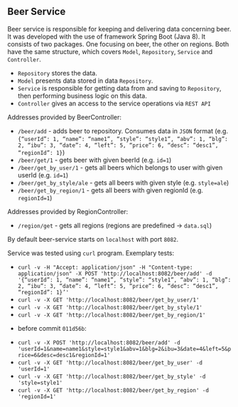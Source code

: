 **Beer Service**
 -
Beer service is responsible for keeping and delivering data concerning beer. It was developed with the use of framework Spring Boot (Java 8).
It consists of two packages. One focusing on beer, the other on regions. Both have the same structure, which covers `Model`, `Repository`, `Service` and `Controller`.
* `Repository` stores the data.
* `Model` presents data stored in data `Repository`.
* `Service` is responsible for getting data from and saving to `Repository`, then performing business logic on this data.
* `Controller` gives an access to the service operations via `REST API`
 
Addresses provided by BeerController:
* `/beer/add` - adds beer to repository. Consumes data in `JSON` format (e.g. `{“userId”: 1, “name”: “name1”, “style”: “style1”, “abv”: 1, “blg”: 2, “ibu”: 3, “date”: 4, “left”: 5, “price”: 6, “desc”: “desc1”, “regionId”: 1}`)
* `/beer/get/1` - gets beer with given beerId (e.g. `id=1`)
* `/beer/get_by_user/1` - gets all beers which belongs to user with given userId (e.g. `id=1`)
* `/beer/get_by_style/ale` - gets all beers with given style (e.g. `style=ale`)
* `/beer/get_by_region/1` - gets all beers with given regionId (e.g. `regionId=1`)

Addresses provided by RegionController:
* `/region/get` - gets all regions (regions are predefined -> `data.sql`)

By default beer-service starts on `localhost` with port `8082`.

Service was tested using `curl` program. Exemplary tests:
* `curl -v -H "Accept: application/json" -H "Content-type: application/json" -X POST 'http://localhost:8082/beer/add' -d '{“userId”: 1, “name”: “name1”, “style”: “style1”, “abv”: 1, “blg”: 2, “ibu”: 3, “date”: 4, “left”: 5, “price”: 6, “desc”: “desc1”, “regionId”: 1}’'`
* `curl -v -X GET 'http://localhost:8082/beer/get_by_user/1'`
* `curl -v -X GET 'http://localhost:8082/beer/get_by_style/1'`
* `curl -v -X GET 'http://localhost:8082/beer/get_by_region/1'`
- before commit `011d56b`:
* `curl -v -X POST 'http://localhost:8082/beer/add' -d 'userId=1&name=name1&style=style1&abv=1&blg=2&ibu=3&date=4&left=5&price=6&desc=desc1&regionId=1'`
* `curl -v -X GET 'http://localhost:8082/beer/get_by_user' -d 'userId=1'`
* `curl -v -X GET 'http://localhost:8082/beer/get_by_style' -d 'style=style1'`
* `curl -v -X GET 'http://localhost:8082/beer/get_by_region' -d 'regionId=1'`



